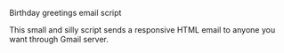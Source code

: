 Birthday greetings email script

This small and silly script sends a responsive HTML email to anyone you want through Gmail server. 